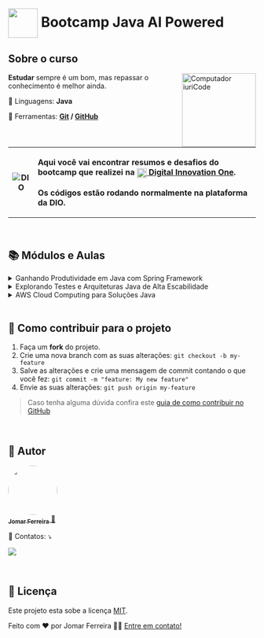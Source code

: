 # <a href="https://www.dio.me/"><img align="center" width="60px" src="https://hermes.dio.me/tracks/fb1b88ee-257f-4870-8cf8-1339b38c188d.png"></a> Bootcamp Java AI Powered

## Sobre o curso <!--About the course / Sobre o curso -->
<div>
    <img src="https://raw.githubusercontent.com/MicaelliMedeiros/micaellimedeiros/master/image/computer-illustration.png" min-width="150px" max-width="150px" width="150px" align="right" alt="Computador iuriCode">
    <p align="left"><strong>Estudar</strong> sempre é um bom, mas repassar o conhecimento é melhor ainda.</p>
    <p align="left">🦄 Linguagens: <strong>Java</strong></p>
    <p align="left">💼 Ferramentas: <strong><a href="https://git-scm.com/">Git</a> / <a href="https://github.com/">GitHub</a></strong></p>
    <br/>
    <table> 
        <tbody>
            <tr>
                <th>
                    <img src="https://hermes.digitalinnovation.one/assets/logos/dio-white.png" alt="DIO" tittle="Digital Innovation One">
                </th>
                <th align="left">
                    <p>Aqui você vai encontrar resumos e desafios do bootcamp que realizei na </strong><img align="center" width="20px" src="https://hermes.digitalinnovation.one/assets/diome/logo-minimized.png"><a rel="noopener noreferrer" href="https://digitalinnovation.one/"> Digital Innovation One</a><a href="https://www.dio.me/"></a></strong>.<br><br>Os códigos estão rodando normalmente na plataforma da DIO.
                </th>
            </tr>
        </tbody>
    </table>
</div>
<br/>

## 📚 Módulos e Aulas <!--About modules and classes / Sobre módulos e aulas-->
<details> <!--About menu module 1 / Sobre o menu do módulo 1-->
<summary><span>Ganhando Produtividade em Java com Spring Framework</span></summary>
<div align="left">
    <table border="1">
        <tbody>
            <tr>
                <th></th>
                <th>Nome</th>
                <th>Link</th>
                <th>Status</th>
            </tr>
            <tr>
                <td>01</td>
                <td>Educação Grade Empregabilidade Juntas!</td>
                <td><a href="./Módulo 1/01. Educação Gratuita e Empregabilidade Juntas.md">Link</a></td>
                <td align="center">✔️</td>
            </tr>
            <tr>
                <td>02</td>
                <td>Contextualizando o Desenvolvimento Web com Spring Boot 3</td>
                <td><a href="./Módulo 1/02. Desenvolvimento Web com Spring Boot 3 e Kotlin.md">Link</a></td>
                <td align="center">✔️</td>
            </tr>
            <tr>
                <td>03</td>
                <td>Versionamento de Código com Git e GitHub</td>
                <td><a href="./Módulo 1/03. Versionamento de código com Git e GitHub.md">Link</a></td>
                <td align="center">✔️</td>
            </tr>
            <tr>
                <td>04</td>
                <td>Desafios de Projetos: Crie um Portfólio Vencedor</td>
                <td><a href="./Módulo 1/04. Desafios de projetos - Crie um portfólio vencedor.md">Link</a></td>
                <td align="center">✔️</td>
            </tr>
            <tr>
                <td>05</td>
                <td>Contribuindo em um Projeto Open Source no GitHub</td>
                <td><a href="">Link</a></td>
                <td align="center">❌</td>
            </tr>
            <tr>
                <td>06</td>
                <td>Imersão no Spring Frameworks com Spring Boot</td>
                <td><a href="">Link</a></td>
                <td align="center">❌</td>
            </tr>
            <tr>
                <td>07</td>
                <td>Criando uma API REST Documentada com Spring Web e Swagger</td>
                <td><a href="">Link</a></td>
                <td align="center">❌</td>
            </tr>
            <tr>
                <td>08</td>
                <td>Adicionando Segurança a uma API REST com Spring Security</td>
                <td><a href="">Link</a></td>
                <td align="center">❌</td>
            </tr>
            <tr>
                <td>09</td>
                <td>Explorando Padrões de Projetos na Prática com Java</td>
                <td><a href="">Link</a></td>
                <td align="center">❌</td>
            </tr>
            <tr>
                <td>10</td>
                <td>Desafios de Código Java Intermediários: Design Patterns</td>
                <td><a href="">Link</a></td>
                <td align="center">❌</td>
            </tr>
            <tr>
                <td>11</td>
                <td>Aula Inaugural - Java AI Powered</td>
                <td><a href="">Link</a></td>
                <td align="center">❌</td>
            </tr>
        </tbody>
    </table>   
</div>
</details>

<details> <!--About menu module 2 / Sobre o menu do módulo 2-->
<summary><span>Explorando Testes e Arquiteturas Java de Alta Escabilidade</span></summary>
<div align="left">
    <table border="1">
        <tbody>
            <tr>
                <th></th>
                <th>Nome</th>
                <th>Link</th>
                <th>Status</th>
            </tr>
            <tr>
                <td>01</td>
                <td>Introdução a Testes de Softwares</td>
                <td><a href="">Link</a></td>
                <td align="center">❌</td>
            </tr>
            <tr>
                <td>02</td>
                <td>Testes Unitários com JUnit</td>
                <td><a href="">Link</a></td>
                <td align="center">❌</td>
            </tr>
            <tr>
                <td>03</td>
                <td>Desenvolvendo Testes utilizando Mockito</td>
                <td><a href="">Link</a></td>
                <td align="center">❌</td>
            </tr>
            <tr>
                <td>04</td>
                <td>Introdução aos Conceitos de API e Clean Architecture</td>
                <td><a href="">Link</a></td>
                <td align="center">❌</td>
            </tr>
            <tr>
                <td>05</td>
                <td>Introdução a Arquitetura Hexagonal com Spring Boot e Kotlin</td>
                <td><a href="">Link</a></td>
                <td align="center">❌</td>
            </tr>
            <tr>
                <td>06</td>
                <td>Desmistificando Microsserviços, BFF e DDD</td>
                <td><a href="">Link</a></td>
                <td align="center">❌</td>
            </tr>
            <tr>
                <td>07</td>
                <td>Arquitetura Orientada a Eventos com Java, Spring Boot e Kafka</td>
                <td><a href="">Link</a></td>
                <td align="center">❌</td>
            </tr>
            <tr>
                <td>08</td>
                <td>Desenvolvendo um Sistema para Eleição usando Quarkus Framework</td>
                <td><a href="">Link</a></td>
                <td align="center">❌</td>
            </tr>
            <tr>
                <td>09</td>
                <td>Desafio de Código Java Intermediários: S.O.L.I.D</td>
                <td><a href="">Link</a></td>
                <td align="center">❌</td>
            </tr>
        </tbody>
    </table>   
</div>
</details>

<details> <!--About menu module 3 / Sobre o menu do módulo 3-->
<summary><span>AWS Cloud Computing para Soluções Java</span></summary>
<div align="left">
    <table border="1">
        <tbody>
            <tr>
                <th></th>
                <th>Nome</th>
                <th>Link</th>
                <th>Status</th>
            </tr>
            <tr>
                <td>01</td>
                <td>Criando sua Conta na AWS</td>
                <td><a href="">Link</a></td>
                <td align="center">❌</td>
            </tr>
            <tr>
                <td>02</td>
                <td>Introdução ao Conceito de Cloud</td>
                <td><a href="">Link</a></td>
                <td align="center">❌</td>
            </tr>
            <tr>
                <td>03</td>
                <td>Infraestrutura Global AWS</td>
                <td><a href="">Link</a></td>
                <td align="center">❌</td>
            </tr>
            <tr>
                <td>04</td>
                <td>Computação em AWS</td>
                <td><a href="">Link</a></td>
                <td align="center">❌</td>
            </tr>
            <tr>
                <td>05</td>
                <td>Redes em AWS</td>
                <td><a href="">Link</a></td>
                <td align="center">❌</td>
            </tr>
            <tr>
                <td>06</td>
                <td>Armazenamento e Banco de Dados AWS</td>
                <td><a href="">Link</a></td>
                <td align="center">❌</td>
            </tr>
            <tr>
                <td>07</td>
                <td>Redução dos cursos em Farmácias com AWS</td>
                <td><a href="">Link</a></td>
                <td align="center">❌</td>
            </tr>
            <tr>
                <td>08</td>
                <td>Publicando sua API REST na Nuvem usando Spring Boot 3, Java 17 e Railway</td>
                <td><a href="">Link</a></td>
                <td align="center">❌</td>
            </tr>
            <tr>
                <td>09</td>
                <td>Avalie este Bootcamp</td>
                <td><a href="">Link</a></td>
                <td align="center">❌</td>
            </tr>
        </tbody>
    </table>
</div>
</details>
<br/>

## 💪 Como contribuir para o projeto <!--About contributing to the project / Sobre contribuir para o projeto-->
1. Faça um **fork** do projeto.
2. Crie uma nova branch com as suas alterações: `git checkout -b my-feature`
3. Salve as alterações e crie uma mensagem de commit contando o que você fez: `git commit -m "feature: My new feature"`
4. Envie as suas alterações: `git push origin my-feature`
> Caso tenha alguma dúvida confira este [guia de como contribuir no GitHub](./CONTRIBUTING.md)
<br/>

## 🦸 Autor <!--About author / Sobre o autor-->
<a href="https://www.linkedin.com/in/jomar-ferreira-amorim/">
    <img style="border-radius: 50%;" src="https://avatars.githubusercontent.com/u/47539152?s=400&u=d40b201906972abddb5890c966c190557cbf4754&v=4" width="100px;" alt=""/>
    <br/>
    <sub><b>Jomar Ferreira</b></sub>
</a>
<a href="https://www.linkedin.com/in/jomar-ferreira-amorim/" title="LinkedIn">🚀</a>
<p align="left">💌 Contatos: ⤵️</p>
<p align="left">
    <a href="https://www.linkedin.com/in/jomar-ferreira-amorim/" alt="Linkedin"><img src="https://img.shields.io/badge/-Linkedin-0e76a8?style=flat-square&logo=Linkedin&logoColor=white&link=https://www.linkedin.com/in/jomar-ferreira-amorim/"></a>
</p>
<br/>

## 📝 Licença <!--About license / Sobre a licença-->
Este projeto esta sobe a licença [MIT](./LICENSE).

Feito com ❤️ por Jomar Ferreira 👋🏽 [Entre em contato!](https://www.linkedin.com/in/jomar-ferreira-amorim/)